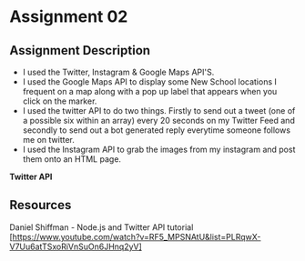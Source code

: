 # Assignment 02


## Assignment Description
* I used the Twitter, Instagram & Google Maps API'S. 
* I used the Google Maps API to display some New School locations I frequent on a map along with a pop up label that appears when you click on the marker.
* I used the twitter API to do two things. Firstly to send out a tweet (one of a possible six within an array) every 20 seconds on my Twitter Feed and secondly to send out a bot generated reply everytime someone follows me on twitter.
* I used the Instagram API to grab the images from my instagram and post them onto an HTML page.



**Twitter API**


## Resources
Daniel Shiffman - Node.js and Twitter API tutorial [https://www.youtube.com/watch?v=RF5_MPSNAtU&list=PLRqwX-V7Uu6atTSxoRiVnSuOn6JHnq2yV]

